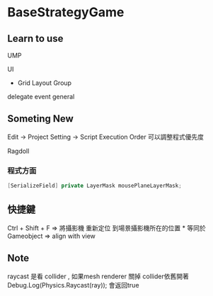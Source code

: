 # BaseStrategyGame



## Learn to use

UMP

UI
* Grid Layout Group


delegate
event
general

## Someting New

Edit -> Project Setting -> Script Execution Order 可以調整程式優先度

Ragdoll

### 程式方面
```csharp
[SerializeField] private LayerMask mousePlaneLayerMask;
```

## 快捷鍵

Ctrl + Shift + F =>  將攝影機 重新定位 到場景攝影機所在的位置
    * 等同於 Gameobject => align with view

## Note

raycast 是看 collider , 如果mesh renderer 關掉 collider依舊開著  Debug.Log(Physics.Raycast(ray)); 會返回true


